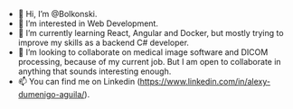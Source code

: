 - 👋 Hi, I’m @Bolkonski.
- 👀 I’m interested in Web Development.
- 🌱 I’m currently learning React, Angular and Docker, but mostly trying to improve my skills as a backend C# developer.
- 💞️ I’m looking to collaborate on medical image software and DICOM processing, because of my current job. But I am open to collaborate in anything that sounds interesting enough.
- 📫 You can find me on Linkedin (https://www.linkedin.com/in/alexy-dumenigo-aguila/).

<!---
Bolkonski/Bolkonski is a ✨ special ✨ repository because its `README.md` (this file) appears on your GitHub profile.
You can click the Preview link to take a look at your changes.
--->
